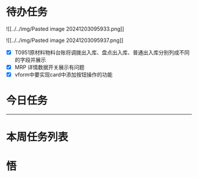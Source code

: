 # 待办任务
![[../../img/Pasted image 20241203095933.png]]

![[../../img/Pasted image 20241203095937.png]]

- [x] T0951原材料物料台账将调拨出入库、盘点出入库、普通出入库分别列成不同的字段并展示
- [x] MRP 详情数据开关展示有问题
- [x] vform中要实现card中添加按钮操作的功能

# 今日任务





------
# 本周任务列表



# 悟
